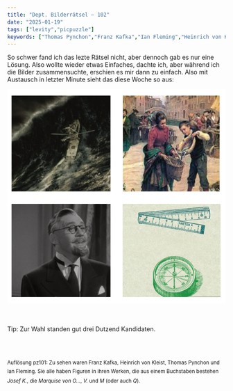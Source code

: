 ```yaml
---
title: "Dept. Bilderrätsel – 102"
date: "2025-01-19"
tags: ["levity","picpuzzle"]
keywords: ["Thomas Pynchon","Franz Kafka","Ian Fleming","Heinrich von Kleist","William Shakespeare","Jack Benny"]
---
```

So schwer fand ich das lezte Rätsel nicht, aber dennoch gab es nur eine Lösung. Also wollte wieder etwas Einfaches, dachte ich, aber während ich die Bilder zusammensuchte, erschien es mir dann zu einfach. Also mit Austausch in letzter Minute sieht das diese Woche so aus:
 <br/>

<img  src="/assets/img/picpuzzle/picpuzzle102.webp" alt="Bilderrätsel102">

<br/>
<br/>
<br/>

Tip: Zur Wahl standen gut drei Dutzend Kandidaten.

<br/>
<br/>

<sup>Auflösung pz101: Zu sehen waren Franz Kafka, Heinrich von Kleist, Thomas Pynchon und Ian Fleming. Sie alle haben Figuren in ihren Werken, die aus einem Buchstaben bestehen <i>Josef K.</i>, die <i>Marquise von O...</i>, <i>V.</i> und <i>M</i> (oder auch <i>Q</i>).
<sup>
